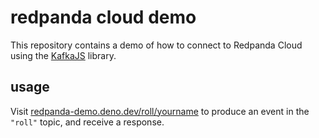 # redpanda cloud demo

This repository contains a demo of how to connect to Redpanda Cloud using the
[KafkaJS](kafka.js.org) library.

## usage

Visit
[redpanda-demo.deno.dev/roll/yourname](https://redpanda-demo.deno.dev/roll/anonymous)
to produce an event in the `"roll"` topic, and receive a response.
